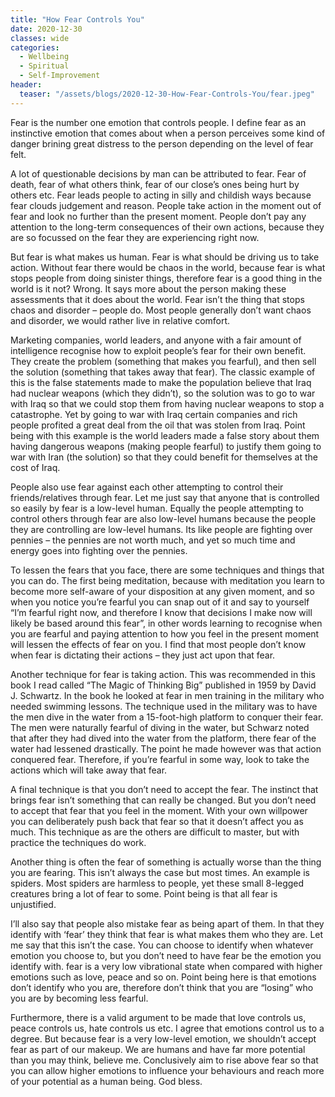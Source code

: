 ```yaml
---
title: "How Fear Controls You"
date: 2020-12-30
classes: wide
categories:
  - Wellbeing
  - Spiritual
  - Self-Improvement
header:
  teaser: "/assets/blogs/2020-12-30-How-Fear-Controls-You/fear.jpeg"
--- 
```


Fear is the number one emotion that controls people. I define fear as an instinctive emotion that comes about when a person perceives some kind of danger brining great distress to the person depending on the level of fear felt. 

A lot of questionable decisions by man can be attributed to fear. Fear of death, fear of what others think, fear of our close’s ones being hurt by others etc. Fear leads people to acting in silly and childish ways because fear clouds judgement and reason. People take action in the moment out of fear and look no further than the present moment. People don’t pay any attention to the long-term consequences of their own actions, because they are so focussed on the fear they are experiencing right now. 

But fear is what makes us human. Fear is what should be driving us to take action. Without fear there would be chaos in the world, because fear is what stops people from doing sinister things, therefore fear is a good thing in the world is it not? Wrong. It says more about the person making these assessments that it does about the world. Fear isn’t the thing that stops chaos and disorder – people do. Most people generally don’t want chaos and disorder, we would rather live in relative comfort. 

Marketing companies, world leaders, and anyone with a fair amount of intelligence recognise how to exploit people’s fear for their own benefit. They create the problem (something that makes you fearful), and then sell the solution (something that takes away that fear). The classic example of this is the false statements made to make the population believe that Iraq had nuclear weapons (which they didn’t), so the solution was to go to war with Iraq so that we could stop them from having nuclear weapons to stop a catastrophe. Yet by going to war with Iraq certain companies and rich people profited a great deal from the oil that was stolen from Iraq. Point being with this example is the world leaders made a false story about them having dangerous weapons (making people fearful) to justify them going to war with Iran (the solution) so that they could benefit for themselves at the cost of Iraq.  

People also use fear against each other attempting to control their friends/relatives through fear. Let me just say that anyone that is controlled so easily by fear is a low-level human. Equally the people attempting to control others through fear are also low-level humans because the people they are controlling are low-level humans. Its like people are fighting over pennies – the pennies are not worth much, and yet so much time and energy goes into fighting over the pennies. 

To lessen the fears that you face, there are some techniques and things that you can do. The first being meditation, because with meditation you learn to become more self-aware of your disposition at any given moment, and so when you notice you’re fearful you can snap out of it and say to yourself “I’m fearful right now, and therefore I know that decisions I make now will likely be based around this fear”, in other words learning to recognise when you are fearful and paying attention to how you feel in the present moment will lessen the effects of fear on you. I find that most people don’t know when fear is dictating their actions – they just act upon that fear. 

Another technique for fear is taking action. This was recommended in this book I read called “The Magic of Thinking Big” published in 1959 by David J. Schwartz. In the book he looked at fear in men training in the military who needed swimming lessons. The technique used in the military was to have the men dive in the water from a 15-foot-high platform to conquer their fear. The men were naturally fearful of diving in the water, but Schwarz noted that after they had dived into the water from the platform, there fear of the water had lessened drastically. The point he made however was that action conquered fear. Therefore, if you’re fearful in some way, look to take the actions which will take away that fear.  

A final technique is that you don’t need to accept the fear. The instinct that brings fear isn’t something that can really be changed. But you don’t need to accept that fear that you feel in the moment. With your own willpower you can deliberately push back that fear so that it doesn’t affect you as much. This technique as are the others are difficult to master, but with practice the techniques do work.

Another thing is often the fear of something is actually worse than the thing you are fearing. This isn’t always the case but most times. An example is spiders. Most spiders are harmless to people, yet these small 8-legged creatures bring a lot of fear to some. Point being is that all fear is unjustified. 

I’ll also say that people also mistake fear as being apart of them. In that they identify with ‘fear’ they think that fear is what makes them who they are. Let me say that this isn’t the case. You can choose to identify when whatever emotion you choose to, but you don’t need to have fear be the emotion you identify with. fear is a very low vibrational state when compared with higher emotions such as love, peace and so on. Point being here is that emotions don’t identify who you are, therefore don’t think that you are “losing” who you are by becoming less fearful.

Furthermore, there is a valid argument to be made that love controls us, peace controls us, hate controls us etc. I agree that emotions control us to a degree. But because fear is a very low-level emotion, we shouldn’t accept fear as part of our makeup. We are humans and have far more potential than you may think, believe me. 
Conclusively aim to rise above fear so that you can allow higher emotions to influence your behaviours and reach more of your potential as a human being. God bless. 

